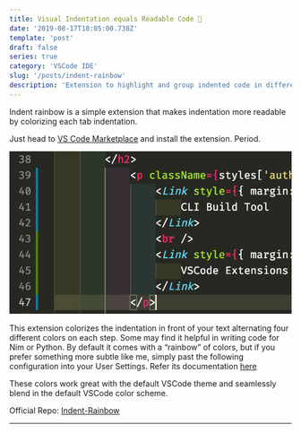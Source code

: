 ```yaml
---
title: Visual Indentation equals Readable Code 🌈
date: '2019-08-17T18:05:00.738Z'
template: 'post'
draft: false
series: true
category: 'VSCode IDE'
slug: '/posts/indent-rainbow'
description: 'Extension to highlight and group indented code in different color '
---
```


Indent rainbow is a simple extension that makes indentation more readable by colorizing each tab indentation.

Just head to [VS Code Marketplace](https://marketplace.visualstudio.com/items?itemName=oderwat.indent-rainbow) and install the extension. Period.

![Screenshot](./indent.png)

This extension colorizes the indentation in front of your text alternating four different colors on each step. Some may find it helpful in writing code for Nim or Python.
By default it comes with a “rainbow” of colors, but if you prefer something more subtle like me, simply past the following configuration into your User Settings. Refer its documentation [here](https://marketplace.visualstudio.com/items?itemName=oderwat.indent-rainbow)

These colors work great with the default VSCode theme and seamlessly blend in the default VSCode color scheme.

Official Repo: [Indent-Rainbow](https://github.com/oderwat/vscode-indent-rainbow)

---
